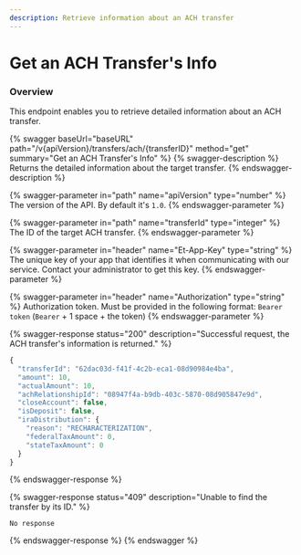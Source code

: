 ```yaml
---
description: Retrieve information about an ACH transfer
---
```


# Get an ACH Transfer's Info

### Overview

This endpoint enables you to retrieve detailed information about an ACH transfer.

{% swagger baseUrl="baseURL" path="/v{apiVersion}/transfers/ach/{transferID}" method="get" summary="Get an ACH Transfer's Info" %}
{% swagger-description %}
Returns the detailed information about the target transfer.
{% endswagger-description %}

{% swagger-parameter in="path" name="apiVersion" type="number" %}
The version of the API. By default it's `1.0`.
{% endswagger-parameter %}

{% swagger-parameter in="path" name="transferId" type="integer" %}
The ID of the target ACH transfer.
{% endswagger-parameter %}

{% swagger-parameter in="header" name="Et-App-Key" type="string" %}
The unique key of your app that identifies it when communicating with our service. Contact your administrator to get this key.
{% endswagger-parameter %}

{% swagger-parameter in="header" name="Authorization" type="string" %}
Authorization token. Must be provided in the following format: `Bearer token` (`Bearer` + 1 space + the token)
{% endswagger-parameter %}

{% swagger-response status="200" description="Successful request, the ACH transfer's information is returned." %}
```javascript
{
  "transferId": "62dac03d-f41f-4c2b-eca1-08d90984e4ba",
  "amount": 10,
  "actualAmount": 10,
  "achRelationshipId": "08947f4a-b9db-403c-5870-08d905847e9d",
  "closeAccount": false,
  "isDeposit": false,
  "iraDistribution": {​
    "reason": "RECHARACTERIZATION",
    "federalTaxAmount": 0,
    "stateTaxAmount": 0
  }
}
```
{% endswagger-response %}

{% swagger-response status="409" description="Unable to find the transfer by its ID." %}
```
No response
```
{% endswagger-response %}
{% endswagger %}
